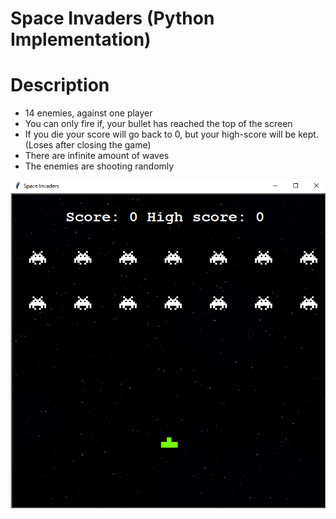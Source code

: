 # Space Invaders (Python Implementation)

# Description
- 14 enemies, against one player
- You can only fire if, your bullet has reached the top of the screen
- If you die your score will go back to 0, but your high-score will be kept. (Loses after closing the game)
- There are infinite amount of waves
- The enemies are shooting randomly

![Space Invaders](images/space_invaders.png)
